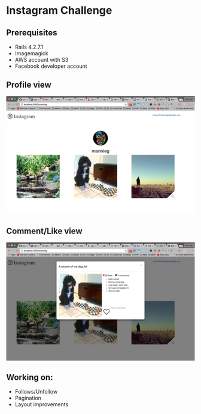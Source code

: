 Instagram Challenge
===================

Prerequisites
-------
* Rails 4.2.7.1
* Imagemagick
* AWS account with S3
* Facebook developer account

## Profile view
![ScreenShot](screenshots/profile.png)

## Comment/Like view
![ScreenShot](screenshots/comment_like.png)


## Working on:
* Follows/Unfollow
* Pagination
* Layout improvements
